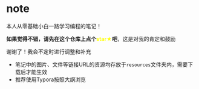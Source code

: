 # note

本人从零基础小白一路学习编程的笔记！

**如果觉得不错，请先在这个仓库上点个<span style=color:yellow>star★</span>吧**，这是对我的肯定和鼓励

谢谢了！我会不定时进行调整和补充



* 笔记中的图片、文件等链接URL的资源均存放于`resources`文件夹内，需要下载后才能生效
* 推荐使用Typora按照大纲浏览



